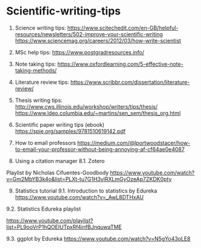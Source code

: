 # Scientific-writing-tips

1. Science writing tips:
https://www.scitechedit.com/en-GB/helpful-resources/newsletters/502-improve-your-scientific-writing
https://www.sciencemag.org/careers/2012/03/how-write-scientist


2. MSc help tips:
https://www.postgradresources.info/

3. Note taking tips:
https://www.oxfordlearning.com/5-effective-note-taking-methods/

4. Literature review tips:
https://www.scribbr.com/dissertation/literature-review/ 

5. Thesis writing tips:
http://www.cws.illinois.edu/workshop/writers/tips/thesis/
https://www.ldeo.columbia.edu/~martins/sen_sem/thesis_org.html

6. Scientific paper writing tips (ebook)
https://spie.org/samples/9781510619142.pdf

7. How to email professors
https://medium.com/@lportwoodstacer/how-to-email-your-professor-without-being-annoying-af-cf64ae0e4087


8. Using a citation manager
8.1. Zotero

Playlist by Nicholas Cifuentes-Goodbody
https://www.youtube.com/watch?v=Gm2MbYB3k4o&list=PLXt-tu7G1H3vlRXLmGyOzeAp7ZKDK0pty

9. Statistics tutorial
9.1. Introduction to statistics by Edureka
https://www.youtube.com/watch?v=_AwL8DTHxAU


9.2. Statistics Edureka playlist

https://www.youtube.com/playlist?list=PL9ooVrP1hQOEIUTpxRf4infBJnquwaTME

9.3. ggplot by Edureka
https://www.youtube.com/watch?v=N5gYo43oLE8

